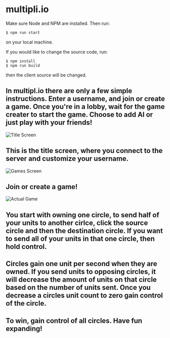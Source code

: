 # multipli.io

Make sure Node and NPM are installed. Then run:
```
$ npm run start 
```
on your local machine.

If you would like to change the source code, run:
```
$ npm install
$ npm run build
```
then the client source will be changed.

## In multipl.io there are only a few simple instructions. Enter a username, and join or create a game. Once you're in a lobby, wait for the game creater to start the game. Choose to add AI or just play with your friends!

![Title Screen](https://i.imgur.com/3rkD02T.png)

## This is the title screen, where you connect to the server and customize your username.


![Games Screen](https://i.imgur.com/Fkmb6eI.png)


## Join or create a game!


![Actual Game](https://i.imgur.com/icC24GM.png)

## You start with owning one circle, to send half of your units to another cirlce, click the source circle and then the destination circle. If you want to send all of your units in that one circle, then hold control. 

## Circles gain one unit per second when they are owned. If you send units to opposing circles, it will decrease the amount of units on that circle based on the number of units sent. Once you decrease a circles unit count to zero gain control of the circle. 

## To win, gain control of all circles. Have fun expanding!

